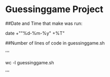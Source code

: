 # Guessinggame Project

##Date and Time that make was run:

date +""%d-%m-%y" +%T"

##Number of lines of code in guessinggame.sh

'''

wc -l guessinggame.sh

'''
